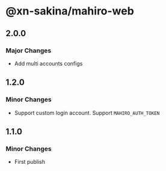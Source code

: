 # @xn-sakina/mahiro-web

## 2.0.0

### Major Changes

- Add multi accounts configs

## 1.2.0

### Minor Changes

- Support custom login account. Support `MAHIRO_AUTH_TOKEN`

## 1.1.0

### Minor Changes

- First publish
